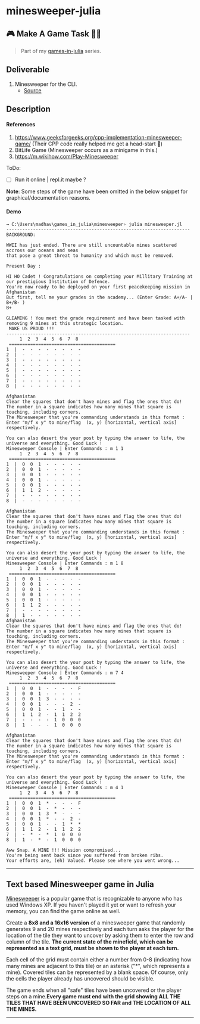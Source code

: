 # minesweeper-julia

## 🎮 Make A Game Task 👨‍💻

>Part of my [games-in-julia](https://github.com/PseudoCodeNerd/games_in_julia) series.

## Deliverable

1. Minesweeper for the CLI.
    - [Source](./game.jl)

## Description

#### References
1. https://www.geeksforgeeks.org/cpp-implementation-minesweeper-game/ (Their CPP code really helped me get a head-start 🚀)
2. BitLife Game (Minesweeper occurs as a minigame in this.)
3. https://m.wikihow.com/Play-Minesweeper

ToDo:

* [ ] Run it online |  repl.it maybe ?

**Note**: Some steps of the game have been omitted in the below snippet for graphical/documentation reasons.

#### Demo

```
→ C:\Users\madhav\games_in_julia\minesweeper› julia minesweeper.jl
---------------------------------------------------------------------
BACKGROUND:

WWII has just ended. There are still uncountable mines scattered accross our oceans and seas
that pose a great threat to humanity and which must be removed.

Present Day :

HI HO Cadet ! Congratulations on completing your Millitary Training at our prestigious Institution of Defence.
You're now ready to be deployed on your first peacekeeping mission in Afghanistan
But first, tell me your grades in the academy... (Enter Grade: A+/A- | B+/B- )
B+

GLEAMING ! You meet the grade requirement and have been tasked with removing 9 mines at this strategic location.
 MAKE US PROUD !!!
---------------------------------------------------------------------
     1  2  3  4  5  6  7  8
 ========================================
1  |  -  -  -  -  -  -  -  -
2  |  -  -  -  -  -  -  -  -
3  |  -  -  -  -  -  -  -  -
4  |  -  -  -  -  -  -  -  -
5  |  -  -  -  -  -  -  -  -
6  |  -  -  -  -  -  -  -  -
7  |  -  -  -  -  -  -  -  -
8  |  -  -  -  -  -  -  -  -

Afghanistan
Clear the squares that don't have mines and flag the ones that do!
The number in a square indicates how many mines that square is touching, including corners.
The Minesweeper that you're commanding understands in this format :
Enter "m/f x y" to mine/flag  (x, y) [horizontal, vertical axis] respectively.

You can also desert the your post by typing the answer to life, the universe and everything. Good Luck !
Minesweeper Console | Enter Commands : m 1 1
     1  2  3  4  5  6  7  8
 ========================================
1  |  0  0  1  -  -  -  -  -
2  |  0  0  1  -  -  -  -  -
3  |  0  0  1  -  -  -  -  -
4  |  0  0  1  -  -  -  -  -
5  |  0  0  1  -  -  -  -  -
6  |  1  1  2  -  -  -  -  -
7  |  -  -  -  -  -  -  -  -
8  |  -  -  -  -  -  -  -  -

Afghanistan
Clear the squares that don't have mines and flag the ones that do!
The number in a square indicates how many mines that square is touching, including corners.
The Minesweeper that you're commanding understands in this format :
Enter "m/f x y" to mine/flag  (x, y) [horizontal, vertical axis] respectively.

You can also desert the your post by typing the answer to life, the universe and everything. Good Luck !
Minesweeper Console | Enter Commands : m 1 8
     1  2  3  4  5  6  7  8
 ========================================
1  |  0  0  1  -  -  -  -  -
2  |  0  0  1  -  -  -  -  -
3  |  0  0  1  -  -  -  -  -
4  |  0  0  1  -  -  -  -  -
5  |  0  0  1  -  -  -  -  -
6  |  1  1  2  -  -  -  -  -
7  |  -  -  -  -  -  -  -  -
8  |  1  -  -  -  -  -  -  -
Afghanistan
Clear the squares that don't have mines and flag the ones that do!
The number in a square indicates how many mines that square is touching, including corners.
The Minesweeper that you're commanding understands in this format :
Enter "m/f x y" to mine/flag  (x, y) [horizontal, vertical axis] respectively.

You can also desert the your post by typing the answer to life, the universe and everything. Good Luck !
Minesweeper Console | Enter Commands : m 7 4
     1  2  3  4  5  6  7  8
 ========================================
1  |  0  0  1  -  -  -  -  F
2  |  0  0  1  -  -  -  -  -
3  |  0  0  1  3  -  -  -  -
4  |  0  0  1  -  -  -  2  -
5  |  0  0  1  -  -  1  -  -
6  |  1  1  2  -  1  1  2  2
7  |  -  -  -  -  1  0  0  0
8  |  1  -  -  -  1  0  0  0

Afghanistan
Clear the squares that don't have mines and flag the ones that do!
The number in a square indicates how many mines that square is touching, including corners.
The Minesweeper that you're commanding understands in this format :
Enter "m/f x y" to mine/flag  (x, y) [horizontal, vertical axis] respectively.

You can also desert the your post by typing the answer to life, the universe and everything. Good Luck !
Minesweeper Console | Enter Commands : m 4 1
     1  2  3  4  5  6  7  8
 ========================================
1  |  0  0  1  *  -  -  -  F
2  |  0  0  1  -  *  -  -  -
3  |  0  0  1  3  *  -  -  -
4  |  0  0  1  *  -  -  2  -
5  |  0  0  1  -  -  1  *  *
6  |  1  1  2  -  1  1  2  2
7  |  -  *  -  *  1  0  0  0
8  |  1  -  *  -  1  0  0  0

Aww Snap. A MINE !!! Mission compromised...
You're being sent back since you suffered from broken ribs.
Your efforts are, (eh) Valued. Please see where you went wrong...
```



---

## Text based Minesweeper game in Julia

[Minesweeper](https://en.wikipedia.org/wiki/Minesweeper_(video_game)) is a popular game that is recognizable to anyone who has used Windows XP. If you haven't played it yet or want to refresh your memory, you can find the game online as well.

Create a ****8x8 and a 16x16 version**** of a minesweeper game that randomly generates 9 and 20 mines respectively and each turn asks the player for the location of the tile they want to uncover by asking them to enter the row and column of the tile. ****The current state of the minefield, which can be represented as a text grid, must be shown to the player at each turn.****

Each cell of the grid must contain either a number from 0-8 (indicating how many mines are adjacent to this tile) or an asterisk ("*", which represents a mine). Covered tiles can be represented by a blank space. Of course, only the cells the player already has uncovered should be visible.

The game ends when all "safe" tiles have been uncovered or the player steps on a mine.**Every game must end with the grid showing ALL THE TILES THAT HAVE BEEN UNCOVERED SO FAR and THE LOCATION OF ALL THE MINES.**

---